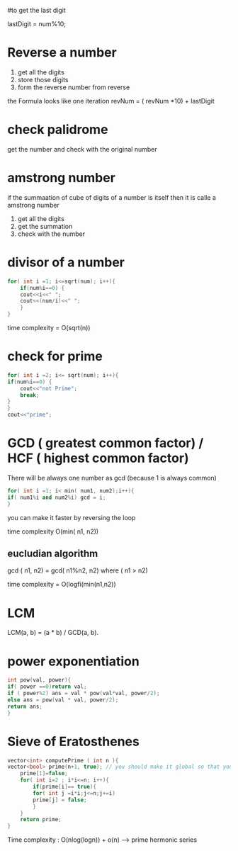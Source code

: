 #to get the last digit 

lastDigit = num%10;

# Reverse a number
1. get all the digits
2. store those digits 
3. form the reverse number from reverse

the Formula looks like 
one iteration 
revNum = ( revNum *10) + lastDigit

# check palidrome 

get the number  and check with the original number

# amstrong number 

if the summaation of cube of digits of a number is itself then it is calle a amstrong number

1. get all the digits 
2. get the summation 
3. check with the number

# divisor of a number

```cpp
for( int i =1; i<=sqrt(num); i++){
    if(num%i==0) {
    cout<<i<<" ";
    cout<<(num/i)<<" ";
    }
}

```
time complexity = O(sqrt(n))

# check for prime 

``` cpp 
for( int i =2; i<= sqrt(num); i++){
if(num%i==0) {
    cout<<"not Prime";
    break;
}
}
cout<<"prime";
```

# GCD ( greatest common factor) / HCF ( highest common factor)
There will be always one number as gcd (because 1 is always common)

```cpp
for( int i =1; i< min( num1, num2);i++){
if( num1%i and num2%i) gcd = i;
}

```
you can make it faster by reversing the loop

time complexity O(min( n1, n2))

## eucludian algorithm

gcd ( n1, n2) = gcd( n1%n2, n2) where ( n1 > n2)

time complexity = O(logfi(min(n1,n2))

# LCM
LCM(a, b) = (a * b) / GCD(a, b). 

# power exponentiation
```cpp
int pow(val, power){ 
if( power ==0)return val;
if ( power%2) ans = val * pow(val*val, power/2);
else ans = pow(val * val, power/2);
return ans;
}
```
# Sieve of Eratosthenes
```cpp
vector<int> computePrime ( int n ){
vector<bool> prime(n+1, true); // you should make it global so that you can computure once and use again and again 
    prime[1]=false;
    for( int i=2 ; i*i<=n; i++){
        if(prime[i]== true){
        for( int j =i*i;j<=n;j+=i)
        prime[j] = false;
        }
    }
    return prime;
}

```

Time complexity : O(nlog(logn)) + o(n) --> prime hermonic series


